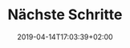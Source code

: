 ---
title: "Nächste Schritte"
date: 2019-04-14T17:03:39+02:00
draft: false
weight: 5
subscriptionUrL: https://www.google.ch/
---